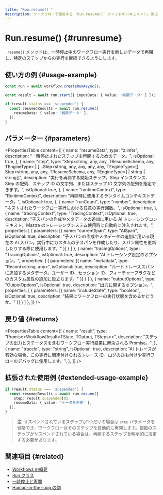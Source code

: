 ```yaml
---
title: "Run.resume() "
description: ワークフローで使用する `Run.resume()` メソッドのドキュメント。停止中のワークフロー実行を新しいデータで再開します。
---
```


# Run.resume() \{#runresume\}

`.resume()` メソッドは、一時停止中のワークフロー実行を新しいデータで再開し、特定のステップからの実行を継続できるようにします。

## 使い方の例 \{#usage-example\}

```typescript showLineNumbers copy
const run = await workflow.createRunAsync();

const result = await run.start({ inputData: { value: '初期データ' } });

if (result.status === 'suspended') {
  const resumedResults = await run.resume({
    resumeData: { value: '再開データ' },
  });
}
```

## パラメーター \{#parameters\}

<PropertiesTable
  content={[
{
name: "resumeData",
type: "z.infer<TResumeSchema>",
description: "一時停止されたステップを再開するためのデータ。",
isOptional: true,
},
{
name: "step",
type: "Step<string, any, any, TResumeSchema, any, TEngineType> | [...Step<string, any, any, any, any, TEngineType>[], Step<string, any, any, TResumeSchema, any, TEngineType>] | string | string[]",
description: "実行を再開する開始ステップ。Step インスタンス、Step の配列、ステップ ID の文字列、またはステップ ID 文字列の配列を指定できます。",
isOptional: true,
},
{
name: "runtimeContext",
type: "RuntimeContext",
description: "再開時に使用するランタイムコンテキストデータ。",
isOptional: true,
},
{
name: "runCount",
type: "number",
description: "ネストされたワークフロー実行における任意の実行回数。",
isOptional: true,
},
{
name: "tracingContext",
type: "TracingContext",
isOptional: true,
description: "子スパンの作成やメタデータの追加に用いる AI トレーシングコンテキスト。Mastra のトレーシングシステム使用時に自動的に注入されます。",
properties: [
{
parameters: [{
name: "currentSpan",
type: "AISpan",
isOptional: true,
description: "子スパンの作成やメタデータの追加に用いる現在の AI スパン。実行中にカスタムの子スパンを作成したり、スパン属性を更新したりする際に使用します。"
}]
}
]
},
{
name: "tracingOptions",
type: "TracingOptions",
isOptional: true,
description: "AI トレーシング設定のオプション。",
properties: [
{
parameters: [{
name: "metadata",
type: "Record<string, any>",
isOptional: true,
description: "ルートトレーススパンに追加するメタデータ。ユーザー ID、セッション ID、フィーチャーフラグなどのカスタム属性の追加に役立ちます。"
}]
}
]
},
{
name: "outputOptions",
type: "OutputOptions",
isOptional: true,
description: "出力に関するオプション。",
properties: [
{
parameters: [{
name: "includeState",
type: "boolean",
isOptional: true,
description: "結果にワークフローの実行状態を含めるかどうか。"
}]
}
]
},
]}
/>

## 戻り値 \{#returns\}

<PropertiesTable
  content={[
{
name: "result",
type: "Promise<WorkflowResult<TState, TOutput, TSteps>>",
description: "ステップの出力とステータスを含むワークフロー実行結果に解決される Promise。",
},
{
name: "traceId",
type: "string",
isOptional: true,
description: "AI トレースが有効な場合、この実行に関連付けられるトレース ID。ログのひも付けや実行フローのデバッグに使用します。",
},
]}
/>

## 拡張された使用例 \{#extended-usage-example\}

```typescript showLineNumbers copy
if (result.status === 'suspended') {
  const resumedResults = await run.resume({
    step: result.suspended[0],
    resumeData: { value: 'データを再開' },
  });
}
```

> **注**: サスペンドされているステップが1つだけの場合は `step` パラメータを省略でき、ワークフローはそのステップを自動的に再開します。複数のステップがサスペンドされている場合は、再開するステップを明示的に指定する必要があります。

## 関連項目 \{#related\}

* [Workflows の概要](/docs/workflows/overview)
* [Run クラス](../run)
* [一時停止と再開](/docs/workflows/suspend-and-resume)
* [Human-in-the-loop の例](/docs/examples/workflows/human-in-the-loop)